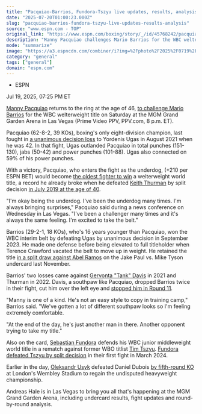 ```yaml
---
title: "Pacquiao-Barrios, Fundora-Tszyu live updates, results, analysis"
date: "2025-07-20T01:00:23.000Z"
slug: "pacquiao-barrios-fundora-tszyu-live-updates-results-analysis"
source: "www.espn.com - TOP"
original_link: "https://www.espn.com/boxing/story/_/id/45768242/pacquiao-barrios-usyk-dubois-tszyu-fundora-live-boxing-updates-results-analysis"
description: "Manny Pacquiao challenges Mario Barrios for the WBC welterweight title. Follow live."
mode: "summarize"
image: "https://a3.espncdn.com/combiner/i?img=%2Fphoto%2F2025%2F0719%2Fr1521111_1296x729_16%2D9.jpg"
category: "general"
tags: ["general"]
domain: "espn.com"
---
```

<div id="readability-page-1" class="page"><div><div><ul><li><p>ESPN</p></li></ul><p><span>Jul 19, 2025, 07:25 PM ET</span></p></div><p><a href="https://www.espn.com/boxing/story/_/id/45619360/manny-pacquiao-biography-record-fights-more">Manny Pacquiao</a> returns to the ring at the age of 46, <a href="https://www.espn.com/boxing/story/_/id/45057278/sources-pacquiao-ending-retirement-face-barrios-wbc-belt">to challenge Mario Barrios</a> for the WBC welterweight title on Saturday at the MGM Grand Garden Arena in Las Vegas (Prime Video PPV, PPV.com, 8 p.m. ET).</p><p>Pacquiao (62-8-2, 39 KOs), boxing's only eight-division champion, last fought in <a href="https://www.espn.com/boxing/story/_/id/32064447/yordenis-ugas-upsets-manny-pacquiao-decision-retain-wba-title">a unanimous decision loss</a> to Yordenis Ugas in August 2021 when he was 42. In that fight, Ugas outlanded Pacquiao in total punches (151-130), jabs (50-42) and power punches (101-88). Ugas also connected on 59% of his power punches.</p><p>With a victory, Pacquiao, who enters the fight as the underdog, (+210 per ESPN BET) would become <a href="https://www.espn.com/boxing/story/_/id/45745412/manny-pacquiao-returns-boxing-gym-where-all-started-24-years-ago">the oldest fighter to win</a> a welterweight world title, a record he already broke when he defeated <a href="https://www.espn.com/boxing/story/_/id/39745266/keith-thurman-biography-boxing-record-fights-more">Keith Thurman</a> by split decision <a href="https://www.espn.com/boxing/story/_/id/27231617/pacquiao-hands-thurman-1st-career-loss">in July 2019 at the age of 40</a>.</p><alsosee><p>"I'm okay being the underdog. I've been the underdog many times. I'm always bringing surprises," Pacquiao said during a news conference on Wednesday in Las Vegas. "I've been a challenger many times and it's always the same feeling. I'm excited to take the belt."</p><p>Barrios (29-2-1, 18 KOs), who's 16 years younger than Pacquiao, won the WBC interim belt by defeating Ugas by unanimous decision in September 2023. He made one defense before being elevated to full titleholder when Terence Crawford vacated the belt to move up in weight. He retained the title <a href="https://www.espn.com/boxing/story/_/id/42352328/mike-tyson-vs-jake-paul-live-boxing-updates-results-analysis">in a split draw against Abel Ramos</a> on the Jake Paul vs. Mike Tyson undercard last November.</p><p>Barrios' two losses came against <a href="https://www.espn.com/boxing/story/_/id/38782247/gervonta-davis-biography-boxing-record-fights-more">Gervonta "Tank" Davis</a> in 2021 and Thurman in 2022. Davis, a southpaw like Pacquiao, dropped Barrios twice in their fight, cut him over the left eye and <a href="https://www.espn.com/boxing/story/_/id/31717260/gervonta-davis-becomes-3-division-champion-tko-victory-mario-barrios">stopped him in Round 11</a>.</p><p>"Manny is one of a kind. He's not an easy style to copy in training camp," Barrios said. "We've gotten a lot of different southpaw looks so I'm feeling extremely comfortable.</p><p>"At the end of the day, he's just another man in there. Another opponent trying to take my title."</p><p>Also on the card, <a href="https://www.espn.com/boxing/story/_/id/39770746/biography-boxing-record-fights-more">Sebastian Fundora</a> defends his WBC junior middleweight world title in a rematch against former WBO titlist <a href="https://www.espn.com/boxing/story/_/id/39738327/tim-tszyu-biography-boxing-record-fights-more">Tim Tszyu</a>. <a href="https://www.espn.com/boxing/story/_/id/39843943/sebastian-fundora-upsets-tim-tszyu-win-junior-middleweight-titles">Fundora defeated Tszyu by split decision</a> in their first fight in March 2024.</p><p>Earlier in the day, <a href="https://www.espn.com/boxing/story/_/id/38521021/oleksandr-usyk-biography-boxing-record-fights-more">Oleksandr Usyk</a> defeated Daniel Dubois <a href="https://www.espn.com/boxing/story/_/id/45777455/usyk-knocks-dubois-become-undisputed-heavyweight-champion">by fifth-round KO</a> at London's Wembley Stadium to regain the undisputed heavyweight championship.</p><p>Andreas Hale is in Las Vegas to bring you all that's happening at the MGM Grand Garden Arena, including undercard results, fight updates and round-by-round analysis.</p>
</alsosee></div></div>